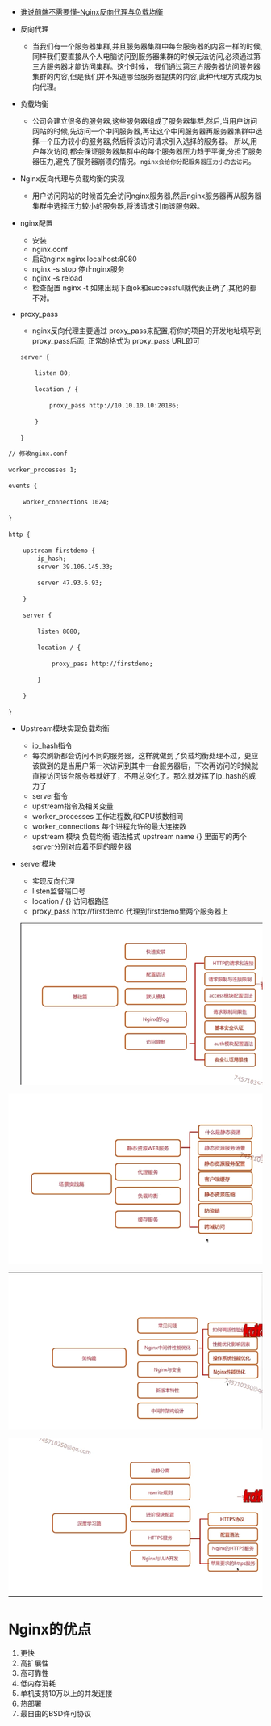 * [谁说前端不需要懂-Nginx反向代理与负载均衡](https://mp.weixin.qq.com/s?__biz=MzA5NzkwNDk3MQ==&mid=2650587742&idx=1&sn=ca8f942fb82f2e3ee217132a7a015184&chksm=8891d27abfe65b6c262c4b30506bfd0a76ce533066afbc8e8b50cfece26a414095cf14b203bd&mpshare=1&scene=23&srcid=0722eNMEFVzXRtPOidwEdmhI#rd)
* 反向代理
    * 当我们有一个服务器集群,并且服务器集群中每台服务器的内容一样的时候,同样我们要直接从个人电脑访问到服务器集群的时候无法访问,必须通过第三方服务器才能访问集群。这个时候，
    我们通过第三方服务器访问服务器集群的内容,但是我们并不知道哪台服务器提供的内容,此种代理方式成为反向代理。
* 负载均衡
    * 公司会建立很多的服务器,这些服务器组成了服务器集群,然后,当用户访问网站的时候,先访问一个中间服务器,再让这个中间服务器再服务器集群中选择一个压力较小的服务器,然后将该访问请求引入选择的服务器。
    所以,用户每次访问,都会保证服务器集群中的每个服务器压力趋于平衡,分担了服务器压力,避免了服务器崩溃的情况。`nginx会给你分配服务器压力小的去访问`。
* Nginx反向代理与负载均衡的实现
    * 用户访问网站的时候首先会访问nginx服务器,然后nginx服务器再从服务器集群中选择压力较小的服务器,将该请求引向该服务器。
* nginx配置
    * 安装
    * nginx.conf
    * 启动nginx   nginx   localhost:8080
    * nginx -s stop  停止nginx服务
    * nginx -s  reload
    * 检查配置  nginx -t 如果出现下面ok和successful就代表正确了,其他的都不对。
* proxy_pass
    * nginx反向代理主要通过 proxy_pass来配置,将你的项目的开发地址填写到proxy_pass后面, 正常的格式为 proxy_pass URL即可

    ```
    server {

        listen 80;

        location / {

            proxy_pass http://10.10.10.10:20186;

        }

    }

    ```




```
// 修改nginx.conf

worker_processes 1;

events {

    worker_connections 1024;

}

http {

    upstream firstdemo {
        ip_hash;
        server 39.106.145.33;

        server 47.93.6.93;

    }

    server {

        listen 8080;

        location / {

            proxy_pass http://firstdemo;

        }

    }

}

```



  * Upstream模块实现负载均衡
    * ip_hash指令
    * 每次刷新都会访问不同的服务器，这样就做到了负载均衡处理不过，更应该做到的是当用户第一次访问到其中一台服务器后，下次再访问的时候就直接访问该台服务器就好了，不用总变化了。那么就发挥了ip_hash的威力了
    * server指令
    * upstream指令及相关变量
    *  worker_processes  工作进程数,和CPU核数相同
    * worker_connections  每个进程允许的最大连接数
    * upstream 模块  负载均衡    语法格式 upstream name {}   里面写的两个server分别对应着不同的服务器
 * server模块
    * 实现反向代理
    * listen监督端口号
    * location / {}   访问根路径
    * proxy_pass http://firstdemo  代理到firstdemo里两个服务器上


    ![](https://raw.githubusercontent.com/1391020381/Web-Foundation/master/articles/TheServer/Nginx/img/nginx%E5%9F%BA%E7%A1%80%E7%AF%87.png)


![](https://raw.githubusercontent.com/1391020381/Web-Foundation/master/articles/TheServer/Nginx/img/%E5%9C%BA%E6%99%AF%E5%AE%9E%E8%B7%B5%E7%AF%87.png)


![](https://raw.githubusercontent.com/1391020381/Web-Foundation/master/articles/TheServer/Nginx/img/%E6%9E%B6%E6%9E%84%E7%AF%87.png)

![](https://raw.githubusercontent.com/1391020381/Web-Foundation/master/articles/TheServer/Nginx/img/%E6%B7%B1%E5%BA%A6%E5%AD%A6%E4%B9%A0%E7%AF%87.png)

# Nginx的优点
1. 更快
2. 高扩展性
3. 高可靠性
4. 低内存消耗
5. 单机支持10万以上的并发连接
6. 热部署
7. 最自由的BSD许可协议


